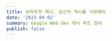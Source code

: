 ```yaml
---
title: 브라우저 캐시, 당신의 캐시를 사랑해라
date: '2023-04-02'
summary: Google Web dev 캐시 파트 정리
publish: false
---
```

